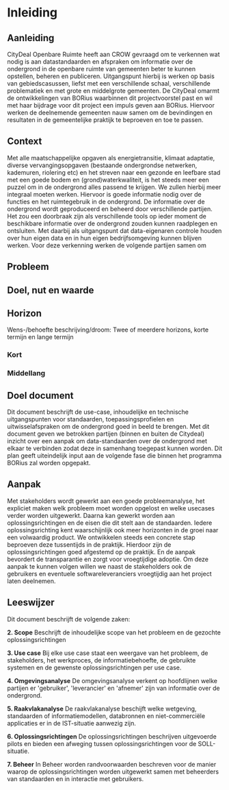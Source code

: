 # Inleiding


## Aanleiding
CityDeal Openbare Ruimte heeft aan CROW gevraagd om te verkennen wat nodig is aan datastandaarden en afspraken om informatie over de ondergrond in de openbare ruimte van gemeenten beter te kunnen opstellen, beheren en publiceren. 
Uitgangspunt hierbij is werken op basis van gebiedscasussen, liefst met een verschillende schaal, verschillende problematiek en met grote en middelgrote gemeenten. De CityDeal omarmt de ontwikkelingen van BORius waarbinnen dit projectvoorstel past en wil met haar bijdrage voor dit project een impuls geven aan BORius. Hiervoor werken de deelnemende gemeenten nauw samen om de bevindingen en resultaten in de gemeentelijke praktijk te beproeven en toe te passen.

## Context
Met alle maatschappelijke opgaven als energietransitie, klimaat adaptatie, diverse vervangingsopgaven (bestaande ondergrondse netwerken, kademuren, riolering etc) en het streven naar een gezonde en leefbare stad met een goede bodem en (grond)waterkwaliteit, is het steeds meer een puzzel om in de ondergrond alles passend te krijgen. We zullen hierbij meer integraal moeten werken. Hiervoor is goede informatie nodig over de functies en het ruimtegebruik in de ondergrond. De informatie over de ondergrond wordt geproduceerd en beheerd door verschillende partijen. Het zou een doorbraak zijn als verschillende tools op ieder moment de beschikbare informatie over de ondergrond zouden kunnen raadplegen en ontsluiten. Met daarbij als uitgangspunt dat data-eigenaren controle houden over hun eigen data en in hun eigen bedrijfsomgeving kunnen blijven werken. Voor deze verkenning werken de volgende partijen samen om 

## Probleem
<div class="issue" data-number="1"></div>

##	Doel, nut en waarde
<div class="issue" data-number="3"></div>

## Horizon
Wens-/behoefte beschrijving/droom: Twee of meerdere horizons, korte termijn en lange termijn

### Kort


### Middellang


## Doel document
Dit document beschrijft de use-case, inhoudelijke en technische uitgangspunten voor standaarden, toepassingsprofielen en uitwisselafspraken om de ondergrond goed in beeld te brengen. Met dit document geven we betrokken partijen (binnen en buiten de Citydeal) inzicht over een aanpak om data-standaarden over de ondergrond met elkaar te verbinden zodat deze in samenhang toegepast kunnen worden. Dit plan geeft uiteindelijk input aan de volgende fase die binnen het programma BORius zal worden opgepakt.

## Aanpak
Met stakeholders wordt gewerkt aan een goede probleemanalyse, het expliciet maken welk probleem moet worden opgelost en welke usecases verder worden uitgewerkt. Daarna kan gewerkt worden aan oplossingsrichtingen en de eisen die dit stelt aan de standaarden. Iedere oplossingsrichting kent waarschijnlijk ook meer horizonten in de groei naar een volwaardig product.  We ontwikkelen steeds een concrete stap beproeven deze tussentijds in de praktijk. Hierdoor zijn de oplossingsrichtingen goed afgestemd op de praktijk. En de aanpak bevordert de transparantie en zorgt voor vroegtijdige adoptie. 
Om deze aanpak te kunnen volgen willen we naast de stakeholders ook de gebruikers en eventuele softwareleveranciers vroegtijdig aan het project laten deelnemen.

## Leeswijzer

Dit document beschrijft de volgende zaken: 

**2. Scope** Beschrijft de inhoudelijke scope van het probleem en de gezochte oplossingsrichtingen

**3. Use case** Bij elke use case staat een weergave van het probleem, de stakeholders, het werkproces, de informatiebehoefte, de gebruikte systemen en de gewenste oplossingsrichtingen per use case.

**4. Omgevingsanalyse** De omgevingsanalyse verkent op hoofdlijnen welke partijen er 'gebruiker', 'leverancier' en 'afnemer' zijn van informatie over de ondergrond.

**5. Raakvlakanalyse** De raakvlakanalyse beschijft welke wetgeving, standaarden of informatiemodellen, databronnen en niet-commerciële applicaties er in de IST-situatie aanwezig zijn.

**6. Oplossingsrichtingen** De oplossingsrichtingen beschrijven uitgevoerde pilots en bieden een afweging tussen oplossingsrichtingen voor de SOLL-situatie.


**7. Beheer** In Beheer worden randvoorwaarden beschreven voor de manier waarop de oplossingsrichtingen worden uitgewerkt samen met beheerders van standaarden en in interactie met gebruikers. 
